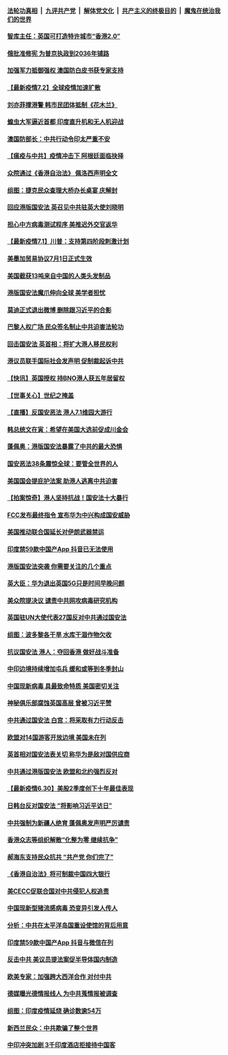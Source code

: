 

####  [法轮功真相](../../../../basic/blob/master/README.md?t=07022031) &nbsp;|&nbsp; [九评共产党](../../../../9ping.md/blob/master/README.md?t=07022031) &nbsp;|&nbsp; [解体党文化](../../../../jtdwh.md/blob/master/README.md?t=07022031)  &nbsp;|&nbsp; [共产主义的终极目的](../../../../gczydzjmd.md/blob/master/README.md?t=07022031) &nbsp;|&nbsp; [魔鬼在统治我们的世界](../../../../mgztzwmdsj.md/blob/master/README.md?t=07022031) 

#### [智库主任：英国可打造特许城市“香港2.0”](../pages/nsc418/n12227010.md?t=07022031) 

#### [俄批准修宪 为普京执政到2036年铺路](../pages/nsc418/n12226978.md?t=07022031) 

#### [加强军力抵御强权 澳国防白皮书获专家支持](../pages/nsc418/n12226240.md?t=07022031) 

#### [【最新疫情7.2】全球疫情加速扩散](../pages/nsc418/n12225896.md?t=07022031) 

#### [刘亦菲撑港警 韩市民团体抵制《花木兰》](../pages/nsc418/n12226849.md?t=07022031) 

#### [蝗虫大军逼近首都 印度直升机和无人机迎战](../pages/nsc418/n12226447.md?t=07022031) 

#### [澳国防部长：中共行动令印太严重不安](../pages/nsc418/n12226619.md?t=07022031) 

#### [【瘟疫与中共】疫情冲击下 阿根廷面临抉择](../pages/nsc418/n12226223.md?t=07022031) 

#### [众院通过《香港自治法》 佩洛西声明全文](../pages/nsc418/n12226260.md?t=07022031) 

#### [组图：捷克民众查理大桥办长桌宴 庆解封](../pages/nsc418/n12223990.md?t=07022031) 

#### [回应港版国安法 英召见中共驻英大使刘晓明](../pages/nsc418/n12225641.md?t=07022031) 

#### [担心中方病毒测试程序 美推迟外交官返华](../pages/nsc418/n12225504.md?t=07022031) 

#### [【最新疫情7.1】川普：支持第四阶段刺激计划](../pages/nsc418/n12223137.md?t=07022031) 

#### [美墨加贸易协议7月1日正式生效](../pages/nsc418/n12225352.md?t=07022031) 

#### [美国截获13吨来自中国的人类头发制品](../pages/nsc418/n12225251.md?t=07022031) 

#### [港版国安法魔爪伸向全球 美学者担忧](../pages/nsc418/n12225012.md?t=07022031) 

#### [莫迪正式退出微博 删除跟习近平的合影](../pages/nsc418/n12225068.md?t=07022031) 

#### [巴黎人权广场 民众签名制止中共迫害法轮功](../pages/nsc418/n12221674.md?t=07022031) 

#### [回击国安法 英首相：将扩大港人移民权利](../pages/nsc418/n12224764.md?t=07022031) 

#### [港议员联手国际社会发声明 促制裁起诉中共](../pages/nsc418/n12224652.md?t=07022031) 

#### [【快讯】英国授权 持BNO港人获五年居留权](../pages/nsc418/n12224889.md?t=07022031) 

#### [【世事关心】世纪之掩盖](../pages/nsc418/n12223498.md?t=07022031) 

#### [【直播】反国安恶法 港人7.1维园大游行](../pages/nsc418/n12219819.md?t=07022031) 

#### [韩总统文在寅：希望在美国大选前促成川金会](../pages/nsc418/n12224373.md?t=07022031) 

#### [蓬佩奥：港版国安法暴露了中共的最大恐惧](../pages/nsc418/n12224268.md?t=07022031) 

#### [国安恶法38条震惊全球：要管全世界的人](../pages/nsc418/n12224164.md?t=07022031) 

#### [美国国会提庇护法案 助港人逃离中共迫害](../pages/nsc418/n12223603.md?t=07022031) 

#### [【拍案惊奇】港人坚持抗战！国安法十大暴行](../pages/nsc418/n12223602.md?t=07022031) 

#### [FCC发布最终指令 宣布华为中兴构成国安威胁](../pages/nsc418/n12222824.md?t=07022031) 

#### [美国推动联合国延长对伊朗武器禁运](../pages/nsc418/n12223133.md?t=07022031) 

#### [印度禁59款中国产App 抖音已无法使用](../pages/nsc418/n12223148.md?t=07022031) 

#### [港版国安法突袭 你需要关注的几个重点](../pages/nsc418/n12222881.md?t=07022031) 

#### [英大臣：华为退出英国5G只是时间早晚问题](../pages/nsc418/n12223030.md?t=07022031) 

#### [美众院提决议 谴责中共网攻病毒研究机构](../pages/nsc418/n12223006.md?t=07022031) 

#### [英国驻UN大使代表27国反对中共通过国安法](../pages/nsc418/n12222760.md?t=07022031) 

#### [组图：波多黎各干旱 水库干涸作物欠收](../pages/nsc418/n12221649.md?t=07022031) 

#### [抗议国安法 港人：夺回香港 做好战斗准备](../pages/nsc418/n12222716.md?t=07022031) 

#### [中印边境持续增加屯兵 缓和或等到冬季封山](../pages/nsc418/n12222557.md?t=07022031) 

#### [中国现新病毒 具最致命特质 美国密切关注](../pages/nsc418/n12222596.md?t=07022031) 

#### [神秘俱乐部腐蚀英国高层 曾被习近平赞](../pages/nsc418/n12222573.md?t=07022031) 

#### [中共通过国安法 白宫：将采取有力行动反击](../pages/nsc418/n12222567.md?t=07022031) 

#### [欧盟对14国游客开放边境 美国未在列](../pages/nsc418/n12222348.md?t=07022031) 

#### [英首相对国安法表关切 称华为是敌对国供应商](../pages/nsc418/n12222449.md?t=07022031) 

#### [中共通过港版国安法 欧盟和北约强烈反对](../pages/nsc418/n12222076.md?t=07022031) 

#### [【最新疫情6.30】美股2季度创下十年最佳表现](../pages/nsc418/n12220711.md?t=07022031) 

#### [日韩台反对国安法 “将影响习近平访日”](../pages/nsc418/n12221801.md?t=07022031) 

#### [中共强制为新疆人绝育 蓬佩奥发声明严厉谴责](../pages/nsc418/n12221779.md?t=07022031) 

#### [香港众志等组织解散“化整为零 继续抗争”](../pages/nsc418/n12221597.md?t=07022031) 

#### [郝海东支持民众抗共 “共产党 你们完了”](../pages/nsc418/n12221534.md?t=07022031) 

#### [《香港自治法》将可制裁中国四大银行](../pages/nsc418/n12221322.md?t=07022031) 

#### [美CECC促联合国对中共侵犯人权追责](../pages/nsc418/n12221191.md?t=07022031) 

#### [中国现新型猪流感病毒 恐变异引发人传人](../pages/nsc418/n12220958.md?t=07022031) 

#### [分析：中共在太平洋岛国重设使馆的背后用意](../pages/nsc418/n12220282.md?t=07022031) 

#### [印度禁59款中国产App 抖音与微信在列](../pages/nsc418/n12220539.md?t=07022031) 

#### [反击中共  美议员提法案促半导体国内制造](../pages/nsc418/n12220479.md?t=07022031) 

#### [欧美专家：加强跨大西洋合作 对付中共](../pages/nsc418/n12220420.md?t=07022031) 

#### [德媒曝光德情报线人 为中共蒐情报被调查](../pages/nsc418/n12219959.md?t=07022031) 

#### [组图：印度疫情延烧 确诊数逾54万](../pages/nsc418/n12219019.md?t=07022031) 

#### [新西兰民众：中共欺骗了整个世界](../pages/nsc418/n12219388.md?t=07022031) 

#### [中印冲突加剧 3千印度酒店拒接待中国客](../pages/nsc418/n12220108.md?t=07022031) 

